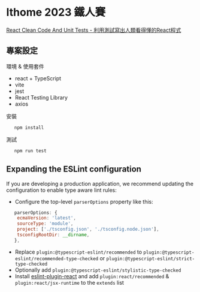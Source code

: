 # Ithome 2023 鐵人賽
[React Clean Code And Unit Tests - 利用測試寫出人類看得懂的React程式 ](https://ithelp.ithome.com.tw/users/20161792/ironman/5966)



## 專案設定
環境 & 使用套件

   - react + TypeScript
   - vite
   - jest
   - React Testing Library
   - axios

安裝
```
   npm install
```

測試
```
   npm run test
```


## Expanding the ESLint configuration

If you are developing a production application, we recommend updating the configuration to enable type aware lint rules:

- Configure the top-level `parserOptions` property like this:

```js
   parserOptions: {
    ecmaVersion: 'latest',
    sourceType: 'module',
    project: ['./tsconfig.json', './tsconfig.node.json'],
    tsconfigRootDir: __dirname,
   },
```

- Replace `plugin:@typescript-eslint/recommended` to `plugin:@typescript-eslint/recommended-type-checked` or `plugin:@typescript-eslint/strict-type-checked`
- Optionally add `plugin:@typescript-eslint/stylistic-type-checked`
- Install [eslint-plugin-react](https://github.com/jsx-eslint/eslint-plugin-react) and add `plugin:react/recommended` & `plugin:react/jsx-runtime` to the `extends` list
